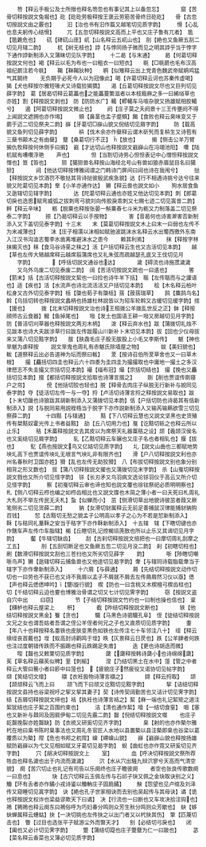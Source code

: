 <!-- { "loadSidebar": true } -->
　　笏【释云手板公及士所搢也释名笏忽也有事记其上以备忽忘】　　　　窟【苦骨切释按説文兔堀也】矻【矻矻劳极释按王褒云劳筋苦骨终日矻矻】　　骨【古忽切按説文由之覈也】
　　汩【治也书有汩作篇又越笔切见质字韵】　　　愲【心乱也息夫躬传心结愲】
　　兀【五忽切释按説文高而上平也又庄子鲁有兀者】　卼【卼臲危也】　　矹【硉矹山厓】屼【山名释云五屼山也】　刖【絶也又鱼厥五刮二切见月辖二韵】　　　杌【树无枝也】誖【与悖同扬子微而见之明其誖乎当于悖字下通作誖新制添入又蒲昧切见队字韵】
　　十二曷【与末通】
　　曷【何葛切释按説文何也】褐【释云以毛为布也一曰粗衣一曰短衣】　　毼【□毼罽也毛布汉高祖纪罽注若今毼】　　鞨【靺鞨狄种】　　鹖【似雉释云出上党青色魏武帝赋鹖鸡猛气其鬬终
　　无负期于必死今人以为冠像此】喝【许葛切释云诃也苏秦传虚喝】　　　　猲【犬也释按尔雅短喙犬又诗载猃猲獢】　　渴【丘葛切释按説文尽也又巨列切见薛字韵】　葛【居曷切释云葛藟也之能藟蔓繁滋者以本枝廕麻之多一曰絺绤草也亦姓】割【释按説文剥也】　防【防防水广】轕【轇轕车马喧杂貌又扬雄赋相胶轕兮】　　遏【阿葛切释按説文微止也】
　　阏【庄子莫之夭阏景十三王传壅阏不得上闻説文遮拥也亦作堨】　　　頞【鼻茎也孟子蹙頞】餲【食败也释云臭味变又于罽于迈二切见祭夬二韵】嶭【牙葛切□嶭山貌又倪结切见屑字韵】
　　防【载高貌又鱼列切见薛字韵】　　　　枿【伐木余亦作蘖释云谓木斫髠而复枿生又诗苞有三蘖书颠木之有由蘖】　躠【桑葛切行不正】　【放也】　　　摋【侧击公羊万臂摋仇牧释按何休侧手曰摋】　巀【才达切山也释按説文巀嶭山在冯翊池阳】　囋【陆机赋有嘈囋浮艳
　　声也】　　　　怛【当割切诗劳心怛怛表记中心憯怛释按説文憯也】笪【笞也】
　　狚【獦狚兽名释按山海经北号山有兽如狼赤眉鼠目名曰獦狚】　　　　闼【他达切释按博雅闼谓之门韩诗门屏间曰闼也诗在我闱兮】　　　挞【释按説文乡饮酒罚不敬挞其背诗挞彼殷武疾急貌】达【行不相遇诗挑兮达兮往来貌又陀葛切见本韵】羍【小羊亦通作达】　獭【释云兽也説文如小
　　狗水居食鱼又逖辖切见辖字韵】　　　　达【陀葛切释云通也亦姓又他达切见本韵】刺【郎葛切戾也选思赋弯威弧之拔刺弯弓貌刘向传胶戾乖刺又七赐七迹二切见寘昔二韵】辢【释云辛味】　　粝【脱粟也释按张晏一斛粟舂七斗米为粝又力制落盖二切见祭泰二字韵】
　　捺【乃曷切释云以手按物】　　　　害【音曷何也诗害澣害否新制添入又下盖切见泰字韵】十三末　　末【莫葛切释按説文木上曰末一曰弱也左传不为末减薄也】
　　沫【庄子相濡以沫相如赋驰波跳沫水名释云水出蜀西徼外东南入江汉书沟洫志蜀李氷凿离堆避沫水之患今
　　赖其利焉】　　　　抹【释按字林抹摋灭也】秣【食马谷诗莝之秣之】活【户括切释云生也又古活切见本韵】　　越【草也左传大辂越席释云越席翦蒲席也又礼朱弦而疏越瑟孔底又王伐切见月
　　字韵】　　　　【呼括切説文通谷也达】　　　　濊【碍流也诗施罛濊濊
　　又乌外乌废二切见泰废二韵】　阔【苦活切按説文疏也一曰逺也】　　　　筈【箭末】括【古活切释按説文絜也一曰捡也诗牛羊下括】　聒【左传聒而与之讙语也】适【疾也】活【水流声也诗北流活活又户括切见本韵】　　桧【木名释云柏叶松身又古外切见泰字韵】栝【櫽也荀子有櫽栝】葀【菝葀瑞草】　　鸹【麋鸹鸟名】　　斡【乌括切转也释按説文蠡柄也扬雄杜林説皆以为轺车轮斡又古缓切见缓字韵】捾【援也】　　　拨【北末切释按説文治也诗王桓拨公羊拨乱世反之正】鉢【释按顔师古云食器】鱍【鱼掉尾也】　　墢【发土也国语王耕一墢又房越切见月字韵】　防【普活切刈草器也释按説文两刃木柄】　　泼【释云弃水也】跋【蒲拨切礼烛不见跋本也诗大夫跋涉草行曰跋左传跋履山川新补卜末切见本韵】拔【回也少仪母拔来又蒲八切见黠字韵】　　胈【肤毳毛庄子股无胈股上小毛又李斯传】　　魃【神也旱魃为虐释按
　　説文旱鬼也周礼有赤魃氏除墙屋之物】　　　　妭【美妇貌也】　　軷【道祭释云出必告道神为坛而祭曰軷】　　茇【按诗召伯所茇草舍也又一曰草木根】　　撮【麤括切四圭也释云六十四黍为圭四圭为撮撮取也中庸地一撮土之多汉律厯志不失圭撮又宗括切见本韵】襊【缁布冠】繓【宗括切结也】　撮【挽也又麤括切见本韵】掇【都括切释按説文拾取也诗薄言掇之】
　　剟【削也贾谊传剟寝户之帘】　　　　侻【他括切狡也轻也】脱【释骨去肉庄子纵脱无行新补与娧同见泰字韵】夺【徒活切左传一与一夺】捋【卢活切诗薄言捋之释按説文易取也】跋【卜末切躐也诗狼跋其胡新制添入又蒲拨切见本韵】佸【户括切防也诗曷其有佸新制添入】説【与脱同易用説桎梏当于脱字下亦作説新制添入又输芮输爇欲雪三切见祭薛二韵】
　　十四黠【与辖通】
　　黠【下八切释云慧也又説文坚黑也史货殖传有桀黠奴霍光传上书者益黠】　劼【丘八切用力也】戛【讫黠切轹之也释云所以止乐】　　　秸【禾藁释按説文去其皮以为席祭天礼器藁秸之设】颉【羲颉汉侯名也又奚结切见屑字韵】　　　轧【乙黠切释云车辗也又庄子名也者相轧也】揠【拔也】　　　鳦【燕也按説文鸟又亿姞切见质字韵】　　圠【説文山曲也三都赋地势坱圠高下也贾谊传坱圠无垠言气坱圠非有限齐也】　　滑【户八切释按説文利也亦州名春秋时卫国亦姓】猾【乱也左传无助狡猾】　八【布拔切释按説文别也象分别相背之形又数也】　拔【蒲八切释按説文擢也又蒲拨切见末字韵】　杀【山戛切释按説文戮也又所介切见怪字韵】　铩【长刃矛又鸟羽病文选论铩羽仪于高云又所介切见怪字韵】　　　察【初戛切释云审也谛也知也説文覆也徐铉祭祀必质明明察也】　　　札【侧八切释云栉也编之如栉齿相比也又説文牒也木简之薄小者一曰夭死曰札周礼大札则不举左传民无夭札】蚻【似蝉而小】　茁【侧滑切草出地貌诗彼茁者葭又厥笔侧劣二切见货薛二韵】　　　豽【女滑切豺属释云无前足善捕鼠汉律能捕豺豽购百钱】
　　恝【古黠切无愁之貌孟子公明高以孝子之心为不若是恝新制添入】　　　鞂【与秸同礼藳鞂之安当于秸字下亦作鞂新制添入】　十五辖　辖【下瞎切键也亦作鎋车声左传巾车脂辖】楬【丘瞎切礼记控楬埙箎敔也所以止乐又其谒切见月字韵】　　　齾【牛辖切缺齿】
　　刮【古刹切释按説文掊把也一曰摩切周礼刮摩之工五】　　　　刖【五刮切断足也又鱼厥五忽二切见月没二韵】　刹【初瞎切柱也】　刷【数滑切释按説文刮也三苍扫也又所劣切见薛字
　　韵】　　　　哳【陟瞎切嘲哳鸟声】獭【逖辖切释云捕鱼兽也又他逹切见曷字韵】舝【与辖同诗载脂载舝当于辖字下亦作舝新制添入】
　　十六屑【与薛通】
　　屑【先结切释按説文动作切切也一曰劳也不获已也又诗不我屑以孟子不屑就不屑去左传屑屑然习仪以亟】僁【声也释云僁僁呻吟】【蹩旋行貌】　楔【防也一曰含桃又木楔檀弓楔齿柱也】切【千结切释云迫也要也博雅治骨谓之切又七计切见霁字韵】　　　窃【按説文盗自穴中出
　　曰窃】　　　　节【子结切释按説文竹约也一曰制也操也信也】　楶【欂栌也释云屋梁上
　　枅】　　　　截【昨结切释按説文断也】　　　　铁【他结切释按説文黑金】餮【贪也】　　　驖【马黑色诗驷驖孔阜】　侄【徒结切释按説文兄之女也谓吾姑者吾谓之侄公羊侄者何兄之子也又直质切见质字韵】　　　耋【年八十也释按释名耋铁也皮肤变黒色如铁也左传注七十车邻注八十】　绖【释云缞绖丧首戴也】垤【蚁高封诗鹳鸣于垤】昳【仄景释云日昃也】跌【公羊肆者何跌也注过度朝错传跌而不振踢也释云跌踢足失庴】　　　迭【更也诗胡迭而微】
　　咥【齧也又敕栗切见质字韵】　　　　瓞【瓞释按韩诗瓞小也诗绵绵瓞】苵【草名释云蕛苵似稗】荎【刺榆】　　　涅【乃结切黑土在水中】篞【管之中者释云大管曰簥小者曰篎中曰篞也】　【疲貌庄子然疲役又诺协切见帖字韵】　　缬【笑结切文缯】
　　襭【衣衽扱物诗薄言襭之】　　　　撷【释云捋取】　　颉【颉颃释云飞而上曰
　　颉飞而下曰颃又讫黠切见黠字韵】　　　　挈【诘结切释按説文县持也谷梁祝吁之挈又挈其妻子】契【诗传契阔勤苦也又诘计切见霁字韵】　　结【吉屑切释按説文缔也】袺【执衽也诗薄言袺之】絜【麻一端也礼记絜矩之道注絜犹结也庄子絜之百围约束也】　　　洁【清也通作絜】噎【一结切食窒】　咽【塞也又新补与鼘同及因肩伊甸二切见先霰二韵】齧【倪结切释按説文噬
　　也庄子龁齧挽裂亦姓齧缺】防【衣裗又研奚切见齐字韵】　　　　臬【射的也亦作槷尔雅杙在地曰臬书陈时臬事法也又周礼冬官匠人水地以县置槷以县注槷即臬也谷梁以葛覆质以为槷】陧【危也书邦之杌陧】嵲【嵽嵲山貌】　　嶭【巀嶭山貌也释按扬雄赋防巀嶭以为弋又见相如赋又牙葛切见曷字韵】　蜺【曲虹也亦作霓又研奚切见齐字韵】　　　穴【胡决切释按説文上
　　室】　　　　血【呼决切释按説文祭所荐牲血也释名濊也出于内流而濊濊】
　　泬【水从穴出騒九辩泬寥兮天高而气清空貌】　阕【苦穴切止也礼记有司告以乐阕终也庄子瞻彼阕
　　者空也张良传歌数阕一曰息也】　　　　玦【古穴切释云玉佩左传与石祁子玦又佩之金玦取诀别之义】　　　觼【环有舌者亦作鐍小戎诗鋈以觼軜庄子固扃鐍】
　　觖【怨望也见卢绾及刘泽传又窥睡切见寘字韵】　诀【絶也孔子世家相诀而去别也吴起传与其母诀】谲【诡也释按説文权诈也梁益谬欺天下曰谲】　决【行流也一曰断也又车攻决拾注钩也】鴂【鸋鴂也释云阕东曰鴂俗呼为巧妇春分鸣则众芳生秋分鸣则众芳歇也】　蚗【蛥蚗蝉属释云蟪蛄】抉【一决切挑也左传抉之以出门者又以杙抉其伤】　撆【匹蔑切击也】　瞥【过目也选张平子赋游尘外而暼天才】　　别【必结切弓戾也】　　闭【阖也又必计切见霁字韵】
　　蹩【蒲结切踶也庄子蹩躠为仁一曰跛也】　　　苾【菜名释云香菜也又簿必切见质字韵】

